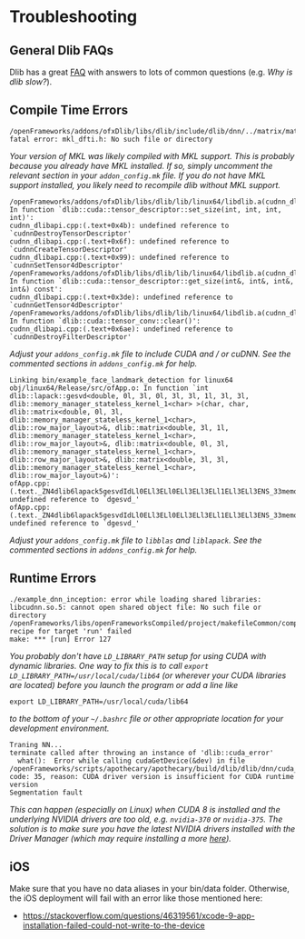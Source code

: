# Troubleshooting

## General Dlib FAQs

Dlib has a great [FAQ](http://dlib.net/faq.html) with answers to lots of common questions (e.g. _Why is dlib slow?_).

## Compile Time Errors

```console
/openFrameworks/addons/ofxDlib/libs/dlib/include/dlib/dnn/../matrix/matrix_fft.h:12:22: fatal error: mkl_dfti.h: No such file or directory
```

*Your version of MKL was likely compiled with MKL support. This is probably because you already have MKL installed. If so, simply uncomment the relevant section in your  `addon_config.mk` file. If you do not have MKL support installed, you likely need to recompile dlib without MKL support.*

```console
/openFrameworks/addons/ofxDlib/libs/dlib/lib/linux64/libdlib.a(cudnn_dlibapi.cpp.o): In function `dlib::cuda::tensor_descriptor::set_size(int, int, int, int)':
cudnn_dlibapi.cpp:(.text+0x4b): undefined reference to `cudnnDestroyTensorDescriptor'
cudnn_dlibapi.cpp:(.text+0x6f): undefined reference to `cudnnCreateTensorDescriptor'
cudnn_dlibapi.cpp:(.text+0x99): undefined reference to `cudnnSetTensor4dDescriptor'
/openFrameworks/addons/ofxDlib/libs/dlib/lib/linux64/libdlib.a(cudnn_dlibapi.cpp.o): In function `dlib::cuda::tensor_descriptor::get_size(int&, int&, int&, int&) const':
cudnn_dlibapi.cpp:(.text+0x3de): undefined reference to `cudnnGetTensor4dDescriptor'
/openFrameworks/addons/ofxDlib/libs/dlib/lib/linux64/libdlib.a(cudnn_dlibapi.cpp.o): In function `dlib::cuda::tensor_conv::clear()':
cudnn_dlibapi.cpp:(.text+0x6ae): undefined reference to `cudnnDestroyFilterDescriptor'
```

*Adjust your `addons_config.mk` file to include CUDA and / or cuDNN. See the commented sections in `addons_config.mk` for help.*

```console
Linking bin/example_face_landmark_detection for linux64
obj/linux64/Release/src/ofApp.o: In function `int dlib::lapack::gesvd<double, 0l, 3l, 0l, 3l, 3l, 1l, 3l, 3l, dlib::memory_manager_stateless_kernel_1<char> >(char, char, dlib::matrix<double, 0l, 3l, dlib::memory_manager_stateless_kernel_1<char>, dlib::row_major_layout>&, dlib::matrix<double, 3l, 1l, dlib::memory_manager_stateless_kernel_1<char>, dlib::row_major_layout>&, dlib::matrix<double, 0l, 3l, dlib::memory_manager_stateless_kernel_1<char>, dlib::row_major_layout>&, dlib::matrix<double, 3l, 3l, dlib::memory_manager_stateless_kernel_1<char>, dlib::row_major_layout>&)':
ofApp.cpp:(.text._ZN4dlib6lapack5gesvdIdLl0ELl3ELl0ELl3ELl3ELl1ELl3ELl3ENS_33memory_manager_stateless_kernel_1IcEEEEiccRNS_6matrixIT_XT0_EXT4_ET8_NS_16row_major_layoutEEERNS4_IS5_XT1_EXT5_ES6_S7_EERNS4_IS5_XT2_EXT6_ES6_S7_EERNS4_IS5_XT3_EXT7_ES6_S7_EE[_ZN4dlib6lapack5gesvdIdLl0ELl3ELl0ELl3ELl3ELl1ELl3ELl3ENS_33memory_manager_stateless_kernel_1IcEEEEiccRNS_6matrixIT_XT0_EXT4_ET8_NS_16row_major_layoutEEERNS4_IS5_XT1_EXT5_ES6_S7_EERNS4_IS5_XT2_EXT6_ES6_S7_EERNS4_IS5_XT3_EXT7_ES6_S7_EE]+0x189): undefined reference to `dgesvd_'
ofApp.cpp:(.text._ZN4dlib6lapack5gesvdIdLl0ELl3ELl0ELl3ELl3ELl1ELl3ELl3ENS_33memory_manager_stateless_kernel_1IcEEEEiccRNS_6matrixIT_XT0_EXT4_ET8_NS_16row_major_layoutEEERNS4_IS5_XT1_EXT5_ES6_S7_EERNS4_IS5_XT2_EXT6_ES6_S7_EERNS4_IS5_XT3_EXT7_ES6_S7_EE[_ZN4dlib6lapack5gesvdIdLl0ELl3ELl0ELl3ELl3ELl1ELl3ELl3ENS_33memory_manager_stateless_kernel_1IcEEEEiccRNS_6matrixIT_XT0_EXT4_ET8_NS_16row_major_layoutEEERNS4_IS5_XT1_EXT5_ES6_S7_EERNS4_IS5_XT2_EXT6_ES6_S7_EERNS4_IS5_XT3_EXT7_ES6_S7_EE]+0x293): undefined reference to `dgesvd_'
```

*Adjust your `addons_config.mk` file to `libblas` and `liblapack`. See the commented sections in `addons_config.mk` for help.*

## Runtime Errors

```console
./example_dnn_inception: error while loading shared libraries: libcudnn.so.5: cannot open shared object file: No such file or directory
/openFrameworks/libs/openFrameworksCompiled/project/makefileCommon/compile.project.mk:190: recipe for target 'run' failed
make: *** [run] Error 127
```

*You probably don't have `LD_LIBRARY_PATH` setup for using CUDA with dynamic libraries. One way to fix this is to call `export LD_LIBRARY_PATH=/usr/local/cuda/lib64` (or wherever your CUDA libraries are located) before you launch the program or add a line like*

```console
export LD_LIBRARY_PATH=/usr/local/cuda/lib64
```

*to the bottom of your `~/.bashrc` file or other appropriate location for your development environment.*

```console
Traning NN...
terminate called after throwing an instance of 'dlib::cuda_error'
  what():  Error while calling cudaGetDevice(&dev) in file /openFrameworks/scripts/apothecary/apothecary/build/dlib/dlib/dnn/cuda_dlib.cu:26. code: 35, reason: CUDA driver version is insufficient for CUDA runtime version
Segmentation fault
```

*This can happen (especially on Linux) when CUDA 8 is installed and the underlying NVIDIA drivers are too old, e.g. `nvidia-370` or `nvidia-375`. The solution is to make sure you have the latest NVIDIA drivers installed with the Driver Manager (which may require installing a more [here](https://launchpad.net/~graphics-drivers/+archive/ubuntu/ppa)).*


## iOS

Make sure that you have no data aliases in your bin/data folder. Otherwise, the iOS deployment will fail with an error like those mentioned here:

- https://stackoverflow.com/questions/46319561/xcode-9-app-installation-failed-could-not-write-to-the-device
